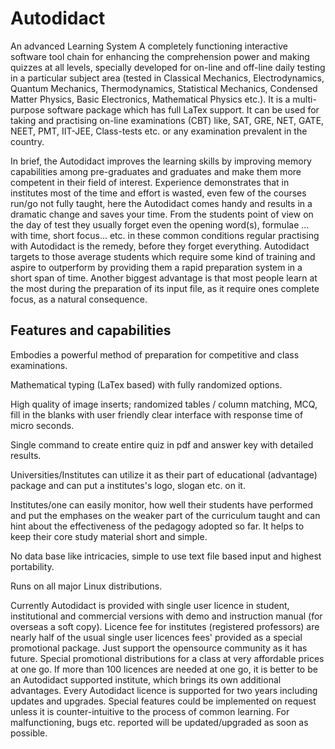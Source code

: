 # Autodidact
An advanced Learning System
A completely functioning interactive software tool chain for enhancing the comprehension power and making quizzes at all levels, specially developed for on-line and off-line daily testing in a particular subject area (tested in Classical Mechanics, Electrodynamics, Quantum Mechanics, Thermodynamics, Statistical Mechanics, Condensed Matter Physics, Basic Electronics, Mathematical Physics etc.). It is a multi-purpose software package which has full LaTex support. It can be used for taking and practising on-line examinations (CBT) like, SAT, GRE, NET, GATE, NEET, PMT, IIT-JEE, Class-tests etc. or any examination prevalent in the country. 

In brief, the Autodidact improves the learning skills by improving memory capabilities among pre-graduates and graduates and make them more competent in their field of interest. Experience demonstrates that in institutes most of the time and effort is wasted, even few of the courses run/go not fully taught, here the Autodidact comes handy and results in a dramatic change and saves your time. From the students point of view on the day of test they usually forget even the opening word(s), formulae ... with time, short focus... etc. in these common conditions regular practising with Autodidact is the remedy, before they forget everything. Autodidact targets to those average students which require some kind of training and aspire to outperform by providing them a rapid preparation system in a short span of time. Another biggest advantage is that most people learn at the most during the preparation of its input file, as it require ones complete focus, as a natural consequence.

Features and capabilities
-------------------------
Embodies a powerful method of preparation for competitive and class examinations.

Mathematical typing (LaTex based) with fully randomized options.

High quality of image inserts; randomized tables / column matching, MCQ, fill in the blanks with user friendly clear interface with response time of micro seconds.

Single command to create entire quiz in pdf and answer key with detailed results. 

Universities/Institutes can utilize it as their part of educational (advantage) package and can put a institutes's logo, slogan etc. on it.

Institutes/one can easily monitor, how well their students have performed and put the emphases on the weaker part of the curriculum taught and can hint about the effectiveness of the pedagogy adopted so far. It helps to keep their core study material short and simple.  

No data base like intricacies, simple to use text file based input and highest portability.

Runs on all major Linux distributions.

Currently Autodidact is provided with single user  licence in student, institutional and commercial versions with demo and instruction manual (for overseas a soft copy). Licence fee for institutes (registered professors) are nearly half of the usual single user licences fees' provided as a special promotional package. Just support the opensource community as it has future. Special promotional distributions for a class at very affordable prices at one go. If more than 100 licences are needed at one go, it is better to be an Autodidact supported institute, which brings its own additional advantages. Every Autodidact licence is supported for two years including updates and upgrades. Special features could be implemented on request unless it is counter-intuitive to the process of common learning. For malfunctioning, bugs etc. reported will be updated/upgraded as soon as possible. 







